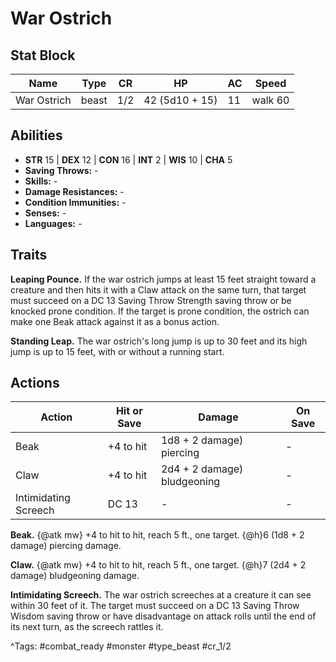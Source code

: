 # War Ostrich

## Stat Block

| Name | Type | CR | HP | AC | Speed |
|------|------|----|----|----|-------|
| War Ostrich | beast | 1/2 | 42 (5d10 + 15) | 11 | walk 60 |

## Abilities

- **STR** 15 | **DEX** 12 | **CON** 16 | **INT** 2 | **WIS** 10 | **CHA** 5
- **Saving Throws:** -  
- **Skills:** -  
- **Damage Resistances:** -  
- **Condition Immunities:** -  
- **Senses:** -  
- **Languages:** -

## Traits

**Leaping Pounce.** If the war ostrich jumps at least 15 feet straight toward a creature and then hits it with a Claw attack on the same turn, that target must succeed on a DC 13 Saving Throw Strength saving throw or be knocked prone condition. If the target is prone condition, the ostrich can make one Beak attack against it as a bonus action.

**Standing Leap.** The war ostrich's long jump is up to 30 feet and its high jump is up to 15 feet, with or without a running start.


## Actions

| Action | Hit or Save | Damage | On Save |
|--------|--------------|--------|----------|
| Beak | +4 to hit | 1d8 + 2 damage) piercing | - |
| Claw | +4 to hit | 2d4 + 2 damage) bludgeoning | - |
| Intimidating Screech | DC 13 | - | - |

**Beak.** {@atk mw} +4 to hit to hit, reach 5 ft., one target. {@h}6 (1d8 + 2 damage) piercing damage.

**Claw.** {@atk mw} +4 to hit to hit, reach 5 ft., one target. {@h}7 (2d4 + 2 damage) bludgeoning damage.

**Intimidating Screech.** The war ostrich screeches at a creature it can see within 30 feet of it. The target must succeed on a DC 13 Saving Throw Wisdom saving throw or have disadvantage on attack rolls until the end of its next turn, as the screech rattles it.


^Tags: #combat_ready #monster #type_beast #cr_1/2